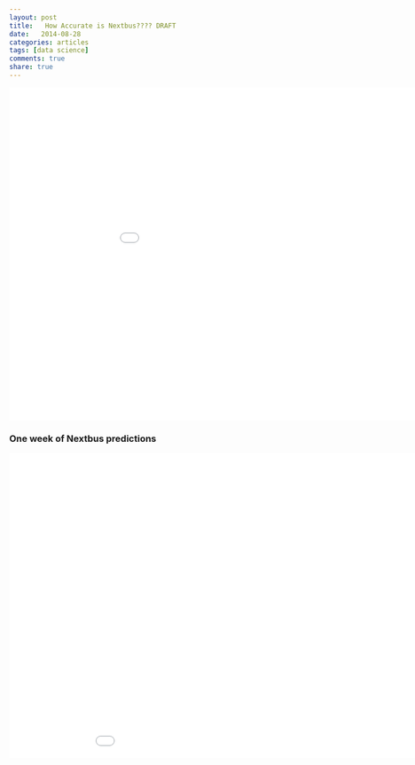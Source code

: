 ```yaml
---
layout: post
title:   How Accurate is Nextbus???? DRAFT
date:   2014-08-28
categories: articles
tags: [data science]
comments: true
share: true
---
```





<iframe style="border: 0px;" src="../../assets/html/d3nextbus.html" width="1000" height="600"></iframe>

### One week of Nextbus predictions
<iframe style="border: 0px;" src="../../assets/html/busScatter.html" width="1000" height="550"></iframe>









<!-- Next to add: 

* make app work on default view
* add a vertical line to the histogram, or highlight the bar or something to indicate where the current selection is
* add hourly window slider at the bottom that allows to see what 5 minutes looks like at midday vs rush hour
* add text to app that says:
    On average: 5 minutes really means 6.5 minutes
    On a late days*: 5 minutes could mean 12 minutes or more
    On an early day*: 5 minutes could mean 4 minutes

    * late days are the latest 10%      of predictions
    * early dats are the earliest 10% of predictions

* add error scatter chart
* add scroll scatter plot (maybe) 
    http://bl.ocks.org/stepheneb/1182434
    http://jsfiddle.net/PyvZ7/7/ -->